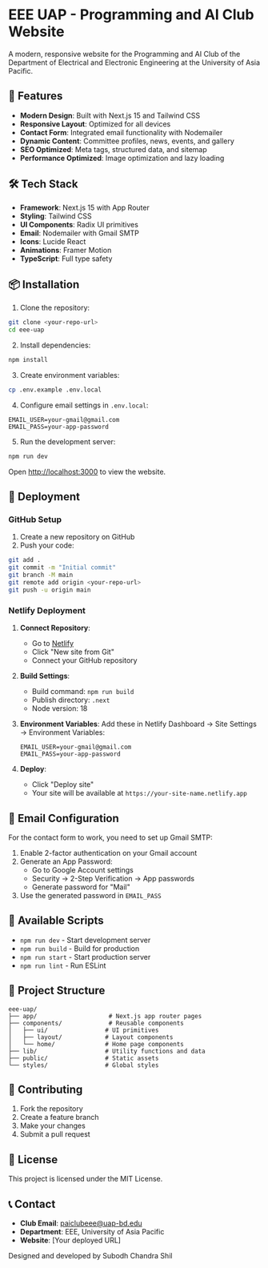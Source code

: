 # EEE UAP - Programming and AI Club Website

A modern, responsive website for the Programming and AI Club of the Department of Electrical and Electronic Engineering at the University of Asia Pacific.

## 🚀 Features

- **Modern Design**: Built with Next.js 15 and Tailwind CSS
- **Responsive Layout**: Optimized for all devices
- **Contact Form**: Integrated email functionality with Nodemailer
- **Dynamic Content**: Committee profiles, news, events, and gallery
- **SEO Optimized**: Meta tags, structured data, and sitemap
- **Performance Optimized**: Image optimization and lazy loading

## 🛠️ Tech Stack

- **Framework**: Next.js 15 with App Router
- **Styling**: Tailwind CSS
- **UI Components**: Radix UI primitives
- **Email**: Nodemailer with Gmail SMTP
- **Icons**: Lucide React
- **Animations**: Framer Motion
- **TypeScript**: Full type safety

## 📦 Installation

1. Clone the repository:
```bash
git clone <your-repo-url>
cd eee-uap
```

2. Install dependencies:
```bash
npm install
```

3. Create environment variables:
```bash
cp .env.example .env.local
```

4. Configure email settings in `.env.local`:
```env
EMAIL_USER=your-gmail@gmail.com
EMAIL_PASS=your-app-password
```

5. Run the development server:
```bash
npm run dev
```

Open [http://localhost:3000](http://localhost:3000) to view the website.

## 🚀 Deployment

### GitHub Setup

1. Create a new repository on GitHub
2. Push your code:
```bash
git add .
git commit -m "Initial commit"
git branch -M main
git remote add origin <your-repo-url>
git push -u origin main
```

### Netlify Deployment

1. **Connect Repository**:
   - Go to [Netlify](https://netlify.com)
   - Click "New site from Git"
   - Connect your GitHub repository

2. **Build Settings**:
   - Build command: `npm run build`
   - Publish directory: `.next`
   - Node version: 18

3. **Environment Variables**:
   Add these in Netlify Dashboard → Site Settings → Environment Variables:
   ```
   EMAIL_USER=your-gmail@gmail.com
   EMAIL_PASS=your-app-password
   ```

4. **Deploy**:
   - Click "Deploy site"
   - Your site will be available at `https://your-site-name.netlify.app`

## 📧 Email Configuration

For the contact form to work, you need to set up Gmail SMTP:

1. Enable 2-factor authentication on your Gmail account
2. Generate an App Password:
   - Go to Google Account settings
   - Security → 2-Step Verification → App passwords
   - Generate password for "Mail"
3. Use the generated password in `EMAIL_PASS`

## 🔧 Available Scripts

- `npm run dev` - Start development server
- `npm run build` - Build for production
- `npm run start` - Start production server
- `npm run lint` - Run ESLint

## 📁 Project Structure

```
eee-uap/
├── app/                    # Next.js app router pages
├── components/             # Reusable components
│   ├── ui/                # UI primitives
│   ├── layout/            # Layout components
│   └── home/              # Home page components
├── lib/                   # Utility functions and data
├── public/                # Static assets
└── styles/                # Global styles
```

## 🤝 Contributing

1. Fork the repository
2. Create a feature branch
3. Make your changes
4. Submit a pull request

## 📄 License

This project is licensed under the MIT License.

## 📞 Contact

- **Club Email**: paiclubeee@uap-bd.edu
- **Department**: EEE, University of Asia Pacific
- **Website**: [Your deployed URL]

Designed and developed by Subodh Chandra Shil